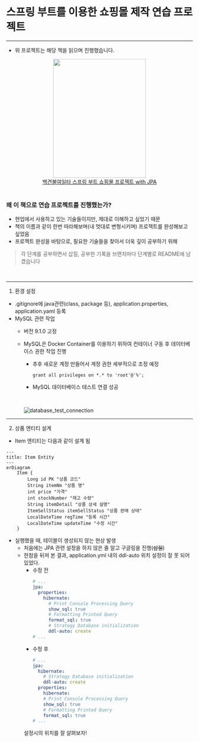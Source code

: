 # 스프링 부트를 이용한 쇼핑몰 제작 연습 프로젝트

*****

* 위 프로젝트는 해당 책을 읽으며 진행했습니다.

<div style="text-align: center">
    <img src="https://contents.kyobobook.co.kr/sih/fit-in/458x0/pdt/9788997924899.jpg" width="250" height="320" />
    <br/> 
    <div><a href="https://product.kyobobook.co.kr/detail/S000001624717">백견불여일타 스프링 부트 쇼핑몰 프로젝트 with JPA</a></div>
</div>
<br/>

### 왜 이 책으로 연습 프로젝트를 진행했는가?
* 현업에서 사용하고 있는 기술들이지만, 제대로 이해하고 싶었기 때문
* 책의 이름과 같이 한번 따라해보며(내 멋대로 변형시키며) 프로젝트를 완성해보고 싶었음
* 프로젝트 완성을 바탕으로, 필요한 기술들을 찾아서 더욱 깊이 공부하기 위해

> 각 단계를 공부하면서 삽질, 공부한 기록을 브랜치마다 단계별로 README에 남겼습니다 
<br/>

*****

1. 환경 설정
* .gitignore에 java관련(class, package 등), application.properties, application.yaml 등록
* MySQL 관련 작업
  * 버전 9.1.0 고정
  * MySQL은 Docker Container를 이용하기 위하여 컨테이너 구동 후 데이터베이스 권한 작업 진행
    * 추후 새로운 계정 만들어서 계정 권한 세부적으로 조정 예정
  
      `grant all privileges on *.* to 'root'@'%';`
    * MySQL 데이터베이스 테스트 연결 성공
    
    <br/>

      ![database_test_connection](https://github.com/user-attachments/assets/125ca975-8b3d-49db-9c82-c9ec07020878)

*****

2. 상품 엔티티 설계

* Item 엔티티는 다음과 같이 설계 됨
```mermaid
---
title: Item Entity
---
erDiagram
    Item {
        Long id PK "상품 코드"
        String itemNm "상품 명"
        int price "가격"
        int stockNumber "재고 수량"
        String itemDetail "상품 상세 설명"
        ItemSellStatus itemSellStatus "상품 판매 상태"
        LocalDateTime regTime "등록 시간"
        LocalDateTime updateTime "수정 시간"
    }
```

* 실행했을 때, 테이블이 생성되지 않는 현상 발생
  * 처음에는 JPA 관련 설정을 하지 않은 줄 알고 구글링을 진행(~~삽질~~)
  * 한참을 뒤져 본 결과, application.yml 내의 ddl-auto 위치 설정이 잘 못 되어 있었다.
    * 수정 전
      ```yaml
      # ...
      jpa:
        properties:
          hibernate:
            # Print Console Processing Query
            show_sql: true
            # Formatting Printed Query
            format_sql: true
            # Strategy Database initialization
            ddl-auto: create
      # ...
      ```
    * 수정 후
      ```yaml
      # ...
      jpa:
        hibernate:
          # Strategy Database initialization
          ddl-auto: create
        properties:
          hibernate:
          # Print Console Processing Query
          show_sql: true
          # Formatting Printed Query
          format_sql: true
      # ...
      ```
    설정시의 위치를 잘 살펴보자!